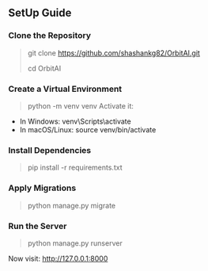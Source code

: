 ## SetUp Guide

### Clone the Repository  
> git clone https://github.com/shashankg82/OrbitAI.git
> 
> cd OrbitAI

### Create a Virtual Environment  
> python -m venv venv
Activate it:
* In Windows: venv\Scripts\activate
* In macOS/Linux: source venv/bin/activate

### Install Dependencies  
> pip install -r requirements.txt

### Apply Migrations
> python manage.py migrate

### Run the Server
> python manage.py runserver

Now visit: http://127.0.0.1:8000
